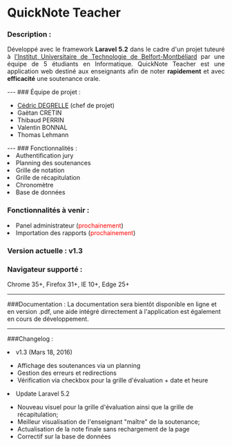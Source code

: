 <h1>QuickNote Teacher</h1>

### Description :
<p align="justify">
Développé avec le framework <b>Laravel 5.2</b> dans le cadre d'un projet tuteuré à <u>l'Institut Universitaire de Technologie de Belfort-Montbéliard</u> par une équipe de 5 étudiants en Informatique. QuickNote Teacher est  une application web destiné aux enseignants afin de noter <b>rapidement</b> et avec <b>efficacité</b> une soutenance orale.
</p>
---
###  Équipe de projet :
<ul>
<li><a href="http://www.viadeo.com/fr/profile/cedric.degrelle">Cédric DEGRELLE</a> (chef de projet)</li>
<li>Gaëtan CRETIN</li>
<li>Thibaud PERRIN</li>
<li>Valentin BONNAL</li>
<li>Thomas Lehmann</li>
</ul>
---
### Fonctionnalités :
<li>Authentification jury</li>
<li>Planning des soutenances</li> 
<li>Grille de notation</li>
<li>Grille de récapitulation</li>
<li>Chronomètre</li>
<li>Base de données</li>

### Fonctionnalités à venir :
<li>Panel administrateur (<span style="color:red">prochainement</span>)
<li>Importation des rapports (<span style="color:red">prochainement</span>)</li>

### Version actuelle : v1.3
### Navigateur supporté :
<p>Chrome 35+, Firefox 31+, IE 10+, Edge 25+</p>

---
###Documentation :
La documentation sera bientôt disponible en ligne et en version .pdf, une aide intégré dirrectement à l'application est également en cours de développement.

---
###Changelog :

<li>v1.3 (Mars 18, 2016)</li>
<ul>
<li>Affichage des soutenances via un planning</li>
<li>Gestion des erreurs et redirections</li>
<li>Vérification via checkbox pour la grille d'évaluation + date et heure</li>
</ul>

<li>Update Laravel 5.2</li>
<ul>
<li>Nouveau visuel pour la grille d'évaluation ainsi que la grille de récapitulation;</li>
<li>Meilleur visualisation de l'enseignant "maître" de la soutenance;</li>
<li>Actualisation de la note finale sans rechargement de la page</li>
<li>Correctif sur la base de données </li>
</ul>



